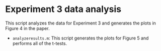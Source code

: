 Experiment 3 data analysis
==========================

This script analyzes the data for Experiment 3 and generates the plots in Figure 4 in the paper.

* `analyzeresults.m`: This script generates the plots for Figure 5 and performs all of the t-tests.
